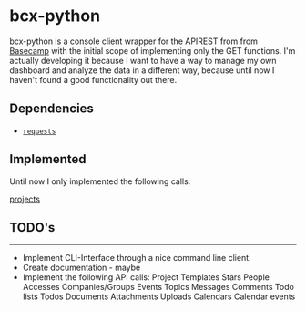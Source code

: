 # bcx-python

bcx-python is a console client wrapper for the APIREST from from [Basecamp](https://basecamp.com/) with the initial scope of implementing only the GET functions. I'm actually developing it because I want to have a way to manage my own dashboard and analyze the data in a different way, because until now I haven't found a good functionality out there.

## Dependencies

*  [``requests``](http://python-requests.org)

## Implemented

Until now I only implemented the following calls:

[projects](https://github.com/basecamp/bcx-api/blob/master/sections/projects.md)

## TODO's
-----

* Implement CLI-Interface through a nice command line client.
* Create documentation - maybe
* Implement the following API calls:
        Project Templates
        Stars
        People
        Accesses
        Companies/Groups
        Events
        Topics
        Messages
        Comments
        Todo lists
        Todos
        Documents
        Attachments
        Uploads
        Calendars
        Calendar events
